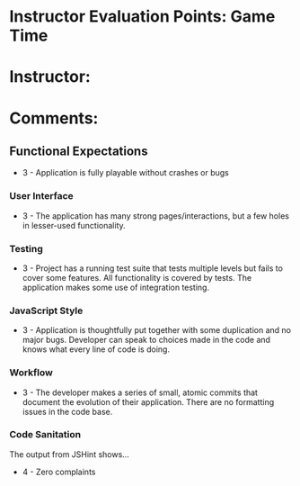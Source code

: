 # Instructor Evaluation Points: Game Time
# Instructor:
# Comments:

## Functional Expectations
* 3 - Application is fully playable without crashes or bugs

### User Interface

* 3 - The application has many strong pages/interactions, but a few holes in lesser-used functionality.

### Testing

* 3 - Project has a running test suite that tests multiple levels but fails to cover some features. All functionality is covered by tests. The application makes some use of integration testing.

### JavaScript Style

* 3 - Application is thoughtfully put together with some duplication and no major bugs. Developer can speak to choices made in the code and knows what every line of code is doing.

### Workflow

* 3 - The developer makes a series of small, atomic commits that document the evolution of their application. There are no formatting issues in the code base.

### Code Sanitation

The output from JSHint shows…

* 4 - Zero complaints
